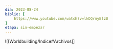 ```yaml
---
dia: 2023-08-24
biblio: [
	https://www.youtube.com/watch?v=lkDQrmyElzU
]
etapa: sin-empezar
---
```










![[Worldbuilding/Índice#Archivos]]